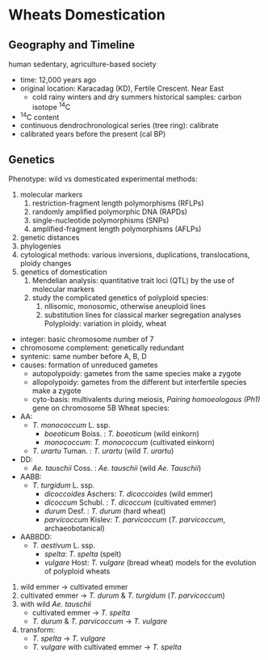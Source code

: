# Wheats Domestication
## Geography and Timeline
human sedentary, agriculture-based society
 - time: 12,000 years ago
 - original location: Karacadag (KD), Fertile Crescent. Near East
	 - cold rainy winters and dry summers
historical samples: carbon isotope <sup>14</sup>C
 - <sup>14</sup>C content
 - continuous dendrochronological series (tree ring): calibrate
 - calibrated years before the present (cal BP)
## Genetics
Phenotype: wild vs domesticated
experimental methods:
 1. molecular markers
	 1. restriction-fragment length polymorphisms (RFLPs)
	 2. randomly amplified polymorphic DNA (RAPDs)
	 3. single-nucleotide polymorphisms (SNPs)
	 4. amplified-fragment length polymorphisms (AFLPs)
 2. genetic distances
 3. phylogenies
 4. cytological methods: various inversions, duplications, translocations, ploidy changes
 5. genetics of domestication
	 1. Mendelian analysis: quantitative trait loci (QTL) by the use of molecular markers
	 2. study the complicated genetics of polyploid species: 
		 1. nllisomic, monosomic, otherwise aneuploid lines
		 2. substitution lines for classical marker segregation analyses
Polyploidy: variation in ploidy, wheat
 - integer: basic chromosome number of 7
 - chromosome complement: genetically redundant
 - syntenic: same number before A, B, D
 - causes: formation of unreduced gametes
	 - autopolypoidy: gametes from the same species make a zygote
	 - allopolypoidy: gametes from the different but interfertile species make a zygote
	 - cyto-basis: multivalents during meiosis, *Pairing homoeologous (Ph1)* gene on chromosome 5B
Wheat species:
 - AA:
	 - *T. monococcum* L. ssp.
		 - *boeoticum* Boiss. : *T. boeoticum* (wild einkorn)
		 - *monococcum*: *T. monococcum* (cultivated einkorn)
	 - *T. urartu* Tuman. : *T. urartu* (wild *T. urartu*)
 - DD:
	 - *Ae. tauschii* Coss. : *Ae. tauschii* (wild *Ae. Tauschii*)
 - AABB:
	 - *T. turgidum* L. ssp.
		 - *dicoccoides* Aschers: *T. dicoccoides* (wild emmer)
		 - *dicoccum* Schubl. : *T. dicoccum* (cultivated emmer)
		 - *durum* Desf. : *T. durum* (hard wheat)
		 - *parvicoccum* Kislev: *T. parvicoccum* (*T. parvicoccum*, archaeobotanical)
 - AABBDD:
	 - *T. aestivum* L. ssp. 
		 - *spelta*: *T. spelta* (spelt)
		 - *vulgare* Host: *T. vulgare* (bread wheat)
models for the evolution of polyploid wheats
 1. wild emmer -> cultivated emmer
 2. cultivated emmer -> *T. durum* & *T. turgidum* (*T. parvicoccum*)
 3. with wild *Ae. tauschii*
	 - cultivated emmer -> *T. spelta*
	 - *T. durum* & *T. parvicoccum* -> *T. vulgare*
 4. transform:
	 - *T. spelta* -> *T. vulgare*
	 - *T. vulgare* with cultivated emmer -> *T. spelta*

